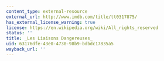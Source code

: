 ```yaml
---
content_type: external-resource
external_url: http://www.imdb.com/title/tt0317875/
has_external_license_warning: true
license: https://en.wikipedia.org/wiki/All_rights_reserved
status: ''
title: _Les Liaisons Dangereuses_
uid: 63176dfe-43e0-4730-98b9-bdbdc17835a5
wayback_url: ''
---
```

